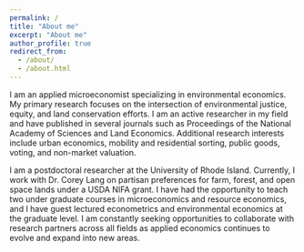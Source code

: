 ```yaml
---
permalink: /
title: "About me"
excerpt: "About me"
author_profile: true
redirect_from: 
  - /about/
  - /about.html
---
```


I am an applied microeconomist specializing in environmental economics. My primary research focuses on the intersection of environmental justice, equity, and land conservation efforts. I am an active researcher in my field and have published in several journals such as Proceedings of the National Academy of Sciences and Land Economics. Additional research interests include urban economics, mobility and residential sorting, public goods, voting, and non-market valuation.

I am a postdoctoral researcher at the University of Rhode Island. Currently, I work with Dr. Corey Lang on partisan preferences for farm, forest, and open space lands under a USDA NIFA grant.
I have had the opportunity to teach two under graduate courses in microeconomics and resource economics, and I have guest lectured econometrics and environmental economics at the graduate level. I am constantly seeking opportunities to collaborate with research partners across all fields as applied economics continues to evolve and expand into new areas.
